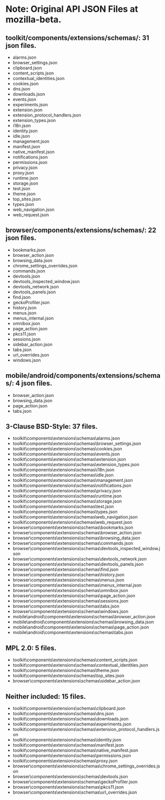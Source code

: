 # Note: Original API JSON Files at mozilla-beta.

## toolkit/components/extensions/schemas/: 31 json files.
 * alarms.json
 * browser_settings.json
 * clipboard.json
 * content_scripts.json
 * contextual_identities.json
 * cookies.json
 * dns.json
 * downloads.json
 * events.json
 * experiments.json
 * extension.json
 * extension_protocol_handlers.json
 * extension_types.json
 * i18n.json
 * identity.json
 * idle.json
 * management.json
 * manifest.json
 * native_manifest.json
 * notifications.json
 * permissions.json
 * privacy.json
 * proxy.json
 * runtime.json
 * storage.json
 * test.json
 * theme.json
 * top_sites.json
 * types.json
 * web_navigation.json
 * web_request.json

## browser/components/extensions/schemas/: 22 json files.
 * bookmarks.json
 * browser_action.json
 * browsing_data.json
 * chrome_settings_overrides.json
 * commands.json
 * devtools.json
 * devtools_inspected_window.json
 * devtools_network.json
 * devtools_panels.json
 * find.json
 * geckoProfiler.json
 * history.json
 * menus.json
 * menus_internal.json
 * omnibox.json
 * page_action.json
 * pkcs11.json
 * sessions.json
 * sidebar_action.json
 * tabs.json
 * url_overrides.json
 * windows.json

## mobile/android/components/extensions/schemas/: 4 json files.
 * browser_action.json
 * browsing_data.json
 * page_action.json
 * tabs.json


## 3-Clause BSD-Style: 37 files.
 * toolkit\components\extensions\schemas\alarms.json
 * toolkit\components\extensions\schemas\browser_settings.json
 * toolkit\components\extensions\schemas\cookies.json
 * toolkit\components\extensions\schemas\events.json
 * toolkit\components\extensions\schemas\extension.json
 * toolkit\components\extensions\schemas\extension_types.json
 * toolkit\components\extensions\schemas\i18n.json
 * toolkit\components\extensions\schemas\idle.json
 * toolkit\components\extensions\schemas\management.json
 * toolkit\components\extensions\schemas\notifications.json
 * toolkit\components\extensions\schemas\privacy.json
 * toolkit\components\extensions\schemas\runtime.json
 * toolkit\components\extensions\schemas\storage.json
 * toolkit\components\extensions\schemas\test.json
 * toolkit\components\extensions\schemas\types.json
 * toolkit\components\extensions\schemas\web_navigation.json
 * toolkit\components\extensions\schemas\web_request.json
 * browser\components\extensions\schemas\bookmarks.json
 * browser\components\extensions\schemas\browser_action.json
 * browser\components\extensions\schemas\browsing_data.json
 * browser\components\extensions\schemas\commands.json
 * browser\components\extensions\schemas\devtools_inspected_window.json
 * browser\components\extensions\schemas\devtools_network.json
 * browser\components\extensions\schemas\devtools_panels.json
 * browser\components\extensions\schemas\find.json
 * browser\components\extensions\schemas\history.json
 * browser\components\extensions\schemas\menus.json
 * browser\components\extensions\schemas\menus_internal.json
 * browser\components\extensions\schemas\omnibox.json
 * browser\components\extensions\schemas\page_action.json
 * browser\components\extensions\schemas\sessions.json
 * browser\components\extensions\schemas\tabs.json
 * browser\components\extensions\schemas\windows.json
 * mobile\android\components\extensions\schemas\browser_action.json
 * mobile\android\components\extensions\schemas\browsing_data.json
 * mobile\android\components\extensions\schemas\page_action.json
 * mobile\android\components\extensions\schemas\tabs.json

## MPL 2.0: 5 files.
 * toolkit\components\extensions\schemas\content_scripts.json
 * toolkit\components\extensions\schemas\contextual_identities.json
 * toolkit\components\extensions\schemas\theme.json
 * toolkit\components\extensions\schemas\top_sites.json
 * browser\components\extensions\schemas\sidebar_action.json

## Neither included: 15 files.
 * toolkit\components\extensions\schemas\clipboard.json
 * toolkit\components\extensions\schemas\dns.json
 * toolkit\components\extensions\schemas\downloads.json
 * toolkit\components\extensions\schemas\experiments.json
 * toolkit\components\extensions\schemas\extension_protocol_handlers.json
 * toolkit\components\extensions\schemas\identity.json
 * toolkit\components\extensions\schemas\manifest.json
 * toolkit\components\extensions\schemas\native_manifest.json
 * toolkit\components\extensions\schemas\permissions.json
 * toolkit\components\extensions\schemas\proxy.json
 * browser\components\extensions\schemas\chrome_settings_overrides.json
 * browser\components\extensions\schemas\devtools.json
 * browser\components\extensions\schemas\geckoProfiler.json
 * browser\components\extensions\schemas\pkcs11.json
 * browser\components\extensions\schemas\url_overrides.json

[//]: # ( vim:expandtab ff=unix fenc=utf-8 sw=2)

